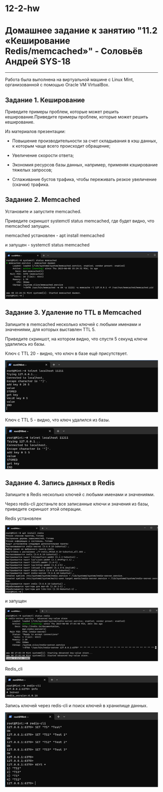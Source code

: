 # 12-2-hw

# Домашнее задание к занятию "11.2 «Кеширование Redis/memcached»" - Соловьёв Андрей SYS-18

---

Работа была выполнена на виртуальной машине с Linux Mint, организованной с помощью Oracle VM VirtualBox.



## Задание 1. Кеширование

Приведите примеры проблем, которые может решить кеширование.Приведите примеры проблем, которые может решить кеширование.


Из материалов презентации:

- Повышение производительности за счет складывания в кэш данных, к которым чаще всего происходит обращение;

- Увеличение скорости ответа;

- Экономия ресурсов базы данных, например, применяя кэширование тяжелых запросов;

- Сглаживание бустов трафика, чтобы переживать резкое увеличение (скачки) трафика.



## Задание 2. Memcached

Установите и запустите memcached.

Приведите скриншот systemctl status memcached, где будет видно, что memcached запущен.


memcached установлен  -  apt install memcached

и запущен - systemctl status memcached

![memcached started.png](https://github.com/Andrewsolo1969/11-2-hw/blob/master/img/memcached_started.PNG)


## Задание 3. Удаление по TTL в Memcached

Запишите в memcached несколько ключей с любыми именами и значениями, для которых выставлен TTL 5.

Приведите скриншот, на котором видно, что спустя 5 секунд ключи удалились из базы.

Ключ с TTL 20 - видно, что ключ в базе ещё присутствует.


![key_ttl_20](https://github.com/Andrewsolo1969/11-2-hw/blob/master/img/key_ttl_20.PNG)


Ключ с TTL 5 - видно, что ключ удалился из базы.


![key_ttl_5](https://github.com/Andrewsolo1969/11-2-hw/blob/master/img/key_ttl_5.PNG)



## Задание 4. Запись данных в Redis

Запишите в Redis несколько ключей с любыми именами и значениями.

Через redis-cli достаньте все записанные ключи и значения из базы, приведите скриншот этой операции.

Redis установлен 


![Redis_installed](https://github.com/Andrewsolo1969/11-2-hw/blob/master/img/Redis_installed.PNG)


и запущен


![Redis_started](https://github.com/Andrewsolo1969/11-2-hw/blob/master/img/Redis_started.PNG)


Redis_cli

![redis_cli](https://github.com/Andrewsolo1969/11-2-hw/blob/master/img/redis_cli.PNG)


Запись ключей через redis-cli и поиск ключей в хранилище данных.

![Redis_keys](https://github.com/Andrewsolo1969/11-2-hw/blob/master/img/Redis_keys.PNG)












 
